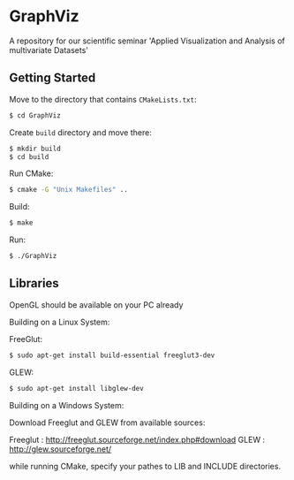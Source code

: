 # GraphViz
A repository for our scientific seminar 'Applied Visualization and Analysis of multivariate Datasets'

## Getting Started

Move to the directory that contains `CMakeLists.txt`:
```sh
$ cd GraphViz
```

Create `build` directory and move there:
```sh
$ mkdir build
$ cd build
```

Run CMake:
```sh
$ cmake -G "Unix Makefiles" ..
```

Build:
```sh
$ make
```

Run:
```sh
$ ./GraphViz
```

## Libraries

OpenGL should be available on your PC already

Building on a Linux System:

FreeGlut:
```sh
$ sudo apt-get install build-essential freeglut3-dev
```

GLEW:
```sh
$ sudo apt-get install libglew-dev
```

Building on a Windows System:

Download Freeglut and GLEW from available sources:

Freeglut : 	http://freeglut.sourceforge.net/index.php#download
GLEW : 		http://glew.sourceforge.net/

while running CMake, specify your pathes to LIB and INCLUDE directories.
